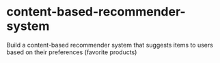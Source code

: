 # content-based-recommender-system
Build a content-based recommender system that suggests items to users based on their preferences (favorite products)
